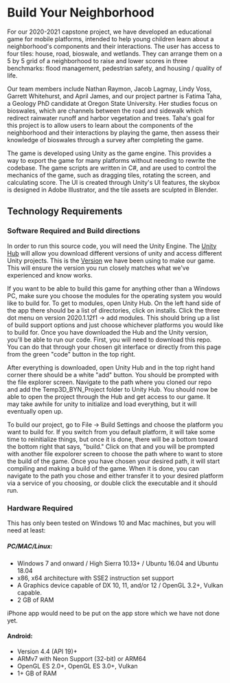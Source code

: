 # Build Your Neighborhood

For our 2020-2021 capstone project, we have developed an educational game for mobile platforms, intended to help young children learn about a neighborhood's components and their interactions. The user has access to four tiles: house, road, bioswale, and wetlands. They can arrange them on a 5 by 5 grid of a neighborhood to raise and lower scores in three benchmarks: flood management, pedestrian safety, and housing / quality of life.

Our team members include Nathan Raymon, Jacob Lagmay, Lindy Voss, Garrett Whitehurst, and April James, and our project partner is Fatima Taha, a Geology PhD candidate at Oregon State University. Her studies focus on bioswales, which are channels between the road and sidewalk which redirect rainwater runoff and harbor vegetation and trees. Taha's goal for this project is to allow users to learn about the components of the neighborhood and their interactions by playing the game, then assess their knowledge of bioswales through a survey after completing the game.

The game is developed using Unity as the game engine. This provides a way to export the game for many platforms without needing to rewrite the codebase. The game scripts are written in C#, and are used to control the mechanics of the game, such as dragging tiles, rotating the screen, and calculating score. The UI is created through Unity's UI features, the skybox is designed in Adobe Illustrator, and the tile assets are sculpted in Blender.

## Technology Requirements

### Software Required and Build directions

In order to run this source code, you will need the Unity Engine. The [Unity Hub](https://unity3d.com/get-unity/download) will allow you download different versions of unity and access different Unity projects. This is the [Version](https://unity3d.com/unity/whats-new/2020.1.12) we have been using to make our game. This will ensure the version you run closely matches what we've experienced and know works. 

If you want to be able to build this game for anything other than a Windows PC, make sure you choose the modules for the operating system you would like to build for. To get to modules, open Unity Hub. On the left hand side of the app there should be a list of directories, click on installs. Click the three dot menu on version 2020.1.12f1 -> add modules. This should bring up a list of build support options and just choose whichever platforms you would like to build for. Once you have downloaded the Hub and the Unity version, you'll be able to run our code. First, you will need to download this repo. You can do that through your chosen git interface or directly from this page from the green "code" button in the top right.

After everything is downloaded, open Unity Hub and in the top right hand corner there should be a white "add" button. You should be prompted with the file explorer screen. Navigate to the path where you cloned our repo and add the Temp3D_BYN_Project folder to Unity Hub. You should now be able to open the project through the Hub and get access to our game. It may take awhile for unity to initialize and load everything, but it will eventually open up. 

To build our project, go to File -> Build Settings and choose the platform you want to build for. If you switch from you default platform, it will take some time to reinitialize things, but once it is done, there will be a bottom toward the bottom right that says, "build." Click on that and you will be prompted with another file expolorer screen to choose the path where to want to store the build of the game. Once you have chosen your desired path, it will start compiling and making a build of the game. When it is done, you can navigate to the path you chose and either transfer it to your desired platform via a service of you choosing, or double click the executable and it should run.

### Hardware Required

This has only been tested on Windows 10 and Mac machines, but you will need at least:
##### PC/MAC/Linux:
* Windows 7 and onward / High Sierra 10.13+ / Ubuntu 16.04 and Ubuntu 18.04
* x86, x64 architecture with SSE2 instruction set support
* A Graphics device capable of DX 10, 11, and/or 12 / OpenGL 3.2+, Vulkan capable.
* 2 GB of RAM

iPhone app would need to be put on the app store which we have not done yet.

#### Android:

* Version 4.4 (API 19)+
* ARMv7 with Neon Support (32-bit) or ARM64
* OpenGL ES 2.0+, OpenGL ES 3.0+, Vulkan
* 1+ GB of RAM

